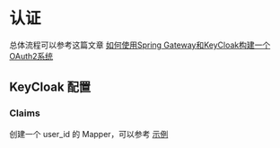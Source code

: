 # 认证

总体流程可以参考这篇文章 [如何使用Spring Gateway和KeyCloak构建一个OAuth2系统](https://www.chencanhao.com/Identity/spring-keyclack-oauth-gateway)

## KeyCloak 配置

### Claims
创建一个 user_id 的 Mapper，可以参考 [示例](./img/Vj7x1.png)